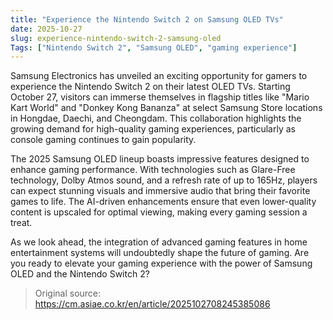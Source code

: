 ```yaml
---
title: "Experience the Nintendo Switch 2 on Samsung OLED TVs"
date: 2025-10-27
slug: experience-nintendo-switch-2-samsung-oled
Tags: ["Nintendo Switch 2", "Samsung OLED", "gaming experience"]
---
```


Samsung Electronics has unveiled an exciting opportunity for gamers to experience the Nintendo Switch 2 on their latest OLED TVs. Starting October 27, visitors can immerse themselves in flagship titles like "Mario Kart World" and "Donkey Kong Bananza" at select Samsung Store locations in Hongdae, Daechi, and Cheongdam. This collaboration highlights the growing demand for high-quality gaming experiences, particularly as console gaming continues to gain popularity.

The 2025 Samsung OLED lineup boasts impressive features designed to enhance gaming performance. With technologies such as Glare-Free technology, Dolby Atmos sound, and a refresh rate of up to 165Hz, players can expect stunning visuals and immersive audio that bring their favorite games to life. The AI-driven enhancements ensure that even lower-quality content is upscaled for optimal viewing, making every gaming session a treat.

As we look ahead, the integration of advanced gaming features in home entertainment systems will undoubtedly shape the future of gaming. Are you ready to elevate your gaming experience with the power of Samsung OLED and the Nintendo Switch 2?
> Original source: https://cm.asiae.co.kr/en/article/2025102708245385086